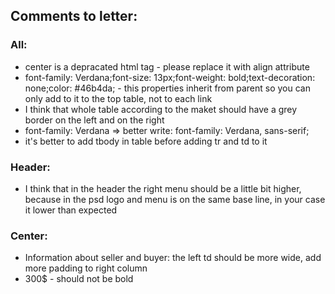 ## Comments to letter:

### All:
- center is a depracated html tag - please replace it with align attribute
- font-family: Verdana;font-size: 13px;font-weight: bold;text-decoration: none;color: #46b4da; - this properties inherit from parent so you can only add to it to the top table, not to each link 
- I think that whole table according to the maket should have a grey border on the left and on the right
- font-family: Verdana => better write: font-family: Verdana, sans-serif;
- it's better to add tbody in table before adding tr and td to it

### Header:
- I think that in the header the right menu should be a little bit higher, because in the psd logo and menu is on the same base line, in your case it lower than expected

### Center:
- Information about seller and buyer: the left td should be more wide, add more padding to right column
- 300$ - should not be bold
